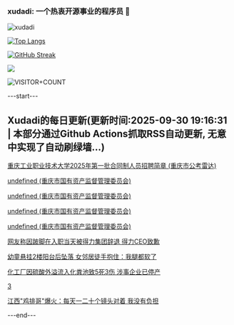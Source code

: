 ### xudadi: 一个热衷开源事业的程序员 👋

![xudadi](https://github-readme-stats-git-masterorgs-github-readme-stats-team.vercel.app/api?username=xudadi)

[![Top Langs](https://github-readme-stats.vercel.app/api/top-langs/?username=xudadi)](https://github.com/anuraghazra/github-readme-stats)

[![GitHub Streak](https://streak-stats.demolab.com?user=xudadi&locale=zh_Hans)](https://git.io/streak-stats)

![](https://raw.githubusercontent.com/xudadi/xudadi/main/assets/github-contribution-grid-snake.svg)

![VISITOR+COUNT](https://komarev.com/ghpvc/?username=xudadi&label=VISITOR+COUNT)


---start---

## Xudadi的每日更新(更新时间:2025-09-30 19:16:31 | 本部分通过Github Actions抓取RSS自动更新, 无意中实现了自动刷绿墙...)

[重庆工业职业技术大学2025年第一批合同制人员招聘简章 (重庆市公考雷达)](https://www.gongkaoleida.com/article/2639230)

[undefined (重庆市国有资产监督管理委员会)](https://dadilab.github.io/feeds/all.xml)

[undefined (重庆市国有资产监督管理委员会)](https://dadilab.github.io/feeds/all.xml)

[undefined (重庆市国有资产监督管理委员会)](https://dadilab.github.io/feeds/all.xml)

[undefined (重庆市国有资产监督管理委员会)](https://dadilab.github.io/feeds/all.xml)

[网友称因跛脚在入职当天被得力集团辞退 得力CEO致歉](https://m.163.com/news/article/KAMTPB2E053469LG.html)

[幼童悬挂2楼阳台后坠落 女邻居徒手抱住：我腿都软了](https://m.163.com/news/article/KAN1TUFE053469LG.html)

[化工厂因硫酸外溢流入化粪池致5死3伤 涉事企业已停产](https://m.163.com/news/article/KAN0JURC053469LG.html)

[3](https://m.163.com/touch/news/sub/domestic)

[江西"鸡排哥"爆火：每天一二十个镜头对着 我没有负担](https://m.163.com/news/article/KAN1TU8Q053469LG.html)

---end---

